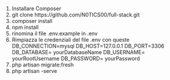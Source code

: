 <ol>
    <li>Installare Composer</li>
    <li>git clone https://github.com/N0TICS00/full-stack.git</li>
    <li>composer install</li>
    <li>npm install</li>
    <li>rinomina il file .env.example in .env</li>
    <li>Rimpiazza le credenziali del file .env con queste
    DB_CONNECTION=mysql
    DB_HOST=127.0.0.1
    DB_PORT=3306
    DB_DATABASE= yourDatabaseName
    DB_USERNAME= yourRootUsername
    DB_PASSWORD= yourPassword</li>
    <li>php artisan migrate:fresh</li>
    <li>php artisan -serve</li>
</ol>
